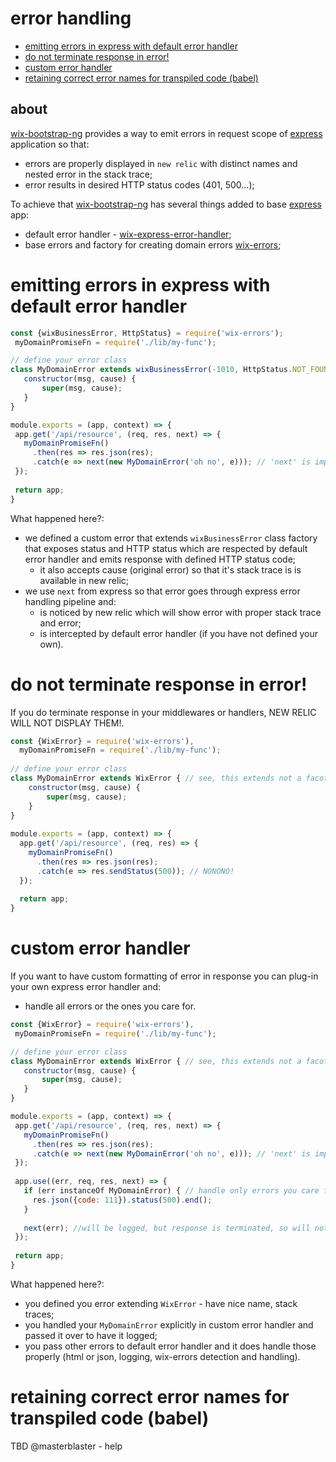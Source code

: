 # error handling

 - [emitting errors in express with default error handler](#emitting-errors-in-express-with-default-error-handler)
 - [do not terminate response in error!](#do-not-terminate-response-in-error)
 - [custom error handler](#custom-error-handler)
 - [retaining correct error names for transpiled code (babel)](#retaining-correct-error-names-for-transpiled-code-babel)

## about

[wix-bootstrap-ng](..) provides a way to emit errors in request scope of [express](http://expressjs.com/) application so that:
 - errors are properly displayed in `new relic` with distinct names and nested error in the stack trace;
 - error results in desired HTTP status codes (401, 500...);
 
To achieve that [wix-bootstrap-ng](..) has several things added to base [express](http://expressjs.com/) app:
 - default error handler - [wix-express-error-handler](../../express/wix-express-error-handler);
 - base errors and factory for creating domain errors [wix-errors](../../errors/wix-errors);
 
 # emitting errors in express with default error handler
 
 ```js
const {wixBusinessError, HttpStatus} = require('wix-errors');
  myDomainPromiseFn = require('./lib/my-func');
 
// define your error class
class MyDomainError extends wixBusinessError(-1010, HttpStatus.NOT_FOUND) { //default error code: -100, default http status: 500.
    constructor(msg, cause) {
        super(msg, cause);
    }
}
 
module.exports = (app, context) => {
  app.get('/api/resource', (req, res, next) => {
    myDomainPromiseFn()
      .then(res => res.json(res);
      .catch(e => next(new MyDomainError('oh no', e))); // 'next' is important!
  });
  
  return app;
}
 ```
 
 What happened here?:
  - we defined a custom error that extends `wixBusinessError` class factory that exposes status and HTTP status which are respected by default error handler and emits response with defined HTTP status code;
    - it also accepts cause (original error) so that it's stack trace is is available in new relic;
  - we use `next` from express so that error goes through express error handling pipeline and:
    - is noticed by new relic which will show error with proper stack trace and error;
    - is intercepted by default error handler (if you have not defined your own).

# do not terminate response in error!

If you do terminate response in your middlewares or handlers, NEW RELIC WILL NOT DISPLAY THEM!.

```js
const {WixError} = require('wix-errors'),
  myDomainPromiseFn = require('./lib/my-func');
 
// define your error class
class MyDomainError extends WixError { // see, this extends not a facotry, but 'WixError'
    constructor(msg, cause) {
        super(msg, cause);
    }
}
 
module.exports = (app, context) => {
  app.get('/api/resource', (req, res) => {
    myDomainPromiseFn()
      .then(res => res.json(res);
      .catch(e => res.sendStatus(500)); // NONONO!
  });
  
  return app;
}
 ```

# custom error handler

If you want to have custom formatting of error in response you can plug-in your own express error handler and:
 - handle all errors or the ones you care for.

 ```js
const {WixError} = require('wix-errors'),
  myDomainPromiseFn = require('./lib/my-func');
 
// define your error class
class MyDomainError extends WixError { // see, this extends not a facotry, but 'WixError'
    constructor(msg, cause) {
        super(msg, cause);
    }
}
 
module.exports = (app, context) => {
  app.get('/api/resource', (req, res, next) => {
    myDomainPromiseFn()
      .then(res => res.json(res);
      .catch(e => next(new MyDomainError('oh no', e))); // 'next' is important!
  });
  
  app.use((err, req, res, next) => {
    if (err instanceOf MyDomainError) { // handle only errors you care for, pass rest to `next` that will be handled with default error handler
      res.json({code: 111}).status(500).end();
    }
    
    next(err); //will be logged, but response is terminated, so will not override.
  });
  
  return app;
}
 ```

What happened here?:
 - you defined you error extending `WixError` - have nice name, stack traces;
 - you handled your `MyDomainError` explicitly in custom error handler and passed it over to have it logged;
 - you pass other errors to default error handler and it does handle those properly (html or json, logging, wix-errors detection and handling).

# retaining correct error names for transpiled code (babel)

TBD @masterblaster - help

